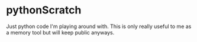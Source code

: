 # pythonScratch
Just python code I'm playing around with. This is only really useful to me as a memory tool but will keep public anyways.
